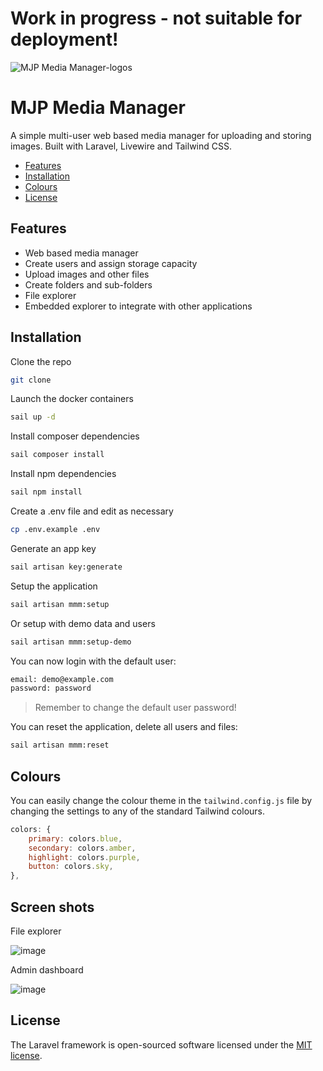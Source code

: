 # Work in progress - not suitable for deployment!

![MJP Media Manager-logos](https://github.com/MatthewPageUK/mjp-media/assets/46349796/1ac2df0e-29fe-4766-9bed-3b60a3779a98)


# MJP Media Manager

A simple multi-user web based media manager for uploading and storing images. Built with Laravel, Livewire and Tailwind CSS.

- [Features](#features)
- [Installation](#installation)
- [Colours](#colours)
- [License](#license)

## Features

- Web based media manager
- Create users and assign storage capacity
- Upload images and other files
- Create folders and sub-folders
- File explorer
- Embedded explorer to integrate with other applications

## Installation

Clone the repo

```bash
git clone
```

Launch the docker containers

```bash
sail up -d
```

Install composer dependencies

```bash
sail composer install
```

Install npm dependencies

```bash
sail npm install
```

Create a .env file and edit as necessary

```bash
cp .env.example .env
```

Generate an app key

```bash
sail artisan key:generate
```

Setup the application

```bash
sail artisan mmm:setup
```

Or setup with demo data and users

```bash
sail artisan mmm:setup-demo
```

You can now login with the default user:

```bash
email: demo@example.com
password: password
```

> Remember to change the default user password!

You can reset the application, delete all users and files:

```bash
sail artisan mmm:reset
```

## Colours

You can easily change the colour theme in the ```tailwind.config.js``` file by changing the settings to any of the standard Tailwind colours.

```javascript
colors: {
    primary: colors.blue,
    secondary: colors.amber,
    highlight: colors.purple,
    button: colors.sky,
},
```

## Screen shots

File explorer

![image](https://github.com/MatthewPageUK/mjp-media/assets/46349796/a7c81e07-f3de-4fc6-8db8-73e5d62b1a8f)

Admin dashboard

![image](https://github.com/MatthewPageUK/mjp-media/assets/46349796/6953c135-0c4f-422f-8c49-b4927977b4db)

## License

The Laravel framework is open-sourced software licensed under the [MIT license](https://opensource.org/licenses/MIT).
